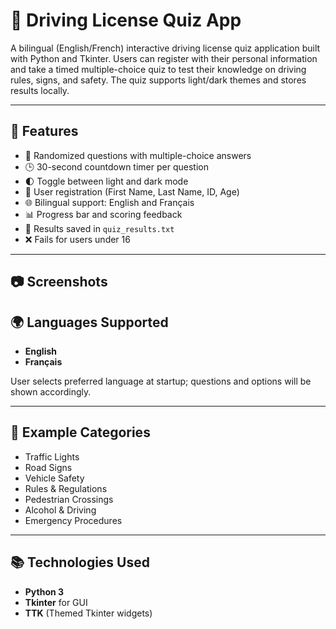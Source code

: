 # 🚗 Driving License Quiz App

A bilingual (English/French) interactive driving license quiz application built with Python and Tkinter. Users can register with their personal information and take a timed multiple-choice quiz to test their knowledge on driving rules, signs, and safety. The quiz supports light/dark themes and stores results locally.

---

## 🧰 Features

* 🔄 Randomized questions with multiple-choice answers
* 🕒 30-second countdown timer per question
* 🌓 Toggle between light and dark mode
* 🧑 User registration (First Name, Last Name, ID, Age)
* 🌐 Bilingual support: English and Français
* 📊 Progress bar and scoring feedback
* 💾 Results saved in `quiz_results.txt`
* ❌ Fails for users under 16

---

## 📷 Screenshots



## 🌍 Languages Supported

* **English**
* **Français**

User selects preferred language at startup; questions and options will be shown accordingly.

---


## 🧪 Example Categories

* Traffic Lights
* Road Signs
* Vehicle Safety
* Rules & Regulations
* Pedestrian Crossings
* Alcohol & Driving
* Emergency Procedures

---

## 📚 Technologies Used

* **Python 3**
* **Tkinter** for GUI
* **TTK** (Themed Tkinter widgets)
